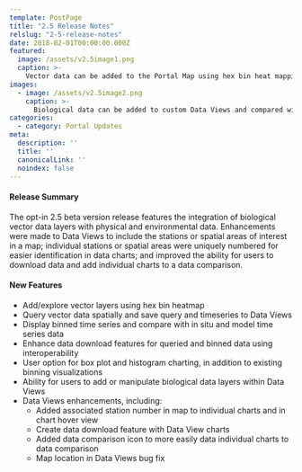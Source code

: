 ```yaml
---
template: PostPage
title: "2.5 Release Notes"
relslug: "2-5-release-notes"
date: 2018-02-01T00:00:00.000Z
featured:
  image: /assets/v2.5image1.png
  caption: >-
    Vector data can be added to the Portal Map using hex bin heat mapping, and quiered spatially to visualized and download timeseries data summaries.
images:
  - image: /assets/v2.5image2.png
    caption: >-
      Biological data can be added to custom Data Views and compared with physical, environmental, or spatially-quiered model data (e.g. virtual sensor) for data comparison (right).
categories:
  - category: Portal Updates
meta:
  description: ''
  title: ''
  canonicalLink: ''
  noindex: false
---
```

#### Release Summary

The opt-in 2.5 beta version release features the integration of biological vector data layers with physical and environmental data. Enhancements were made to Data Views to include the stations or spatial areas of interest in a map; individual stations or spatial areas were uniquely numbered for easier identification in data charts; and improved the ability for users to download data and add individual charts to a data comparison.


#### New Features

*  Add/explore vector layers using hex bin heatmap
*  Query vector data spatially and save query and timeseries to Data Views
*  Display binned time series and compare with in situ and model time series data
*  Enhance data download features for queried and binned data using interoperability
*  User option for box plot and histogram charting, in addition to existing binning visualizations
*  Ability for users to add or manipulate biological data layers within Data Views
*  Data Views enhancements, including:
    *  Added associated station number in map to individual charts and in chart hover view
    *  Create data download feature with Data View charts
    *  Added data comparison icon to more easily data individual charts to data comparison
    *  Map location in Data Views bug fix
